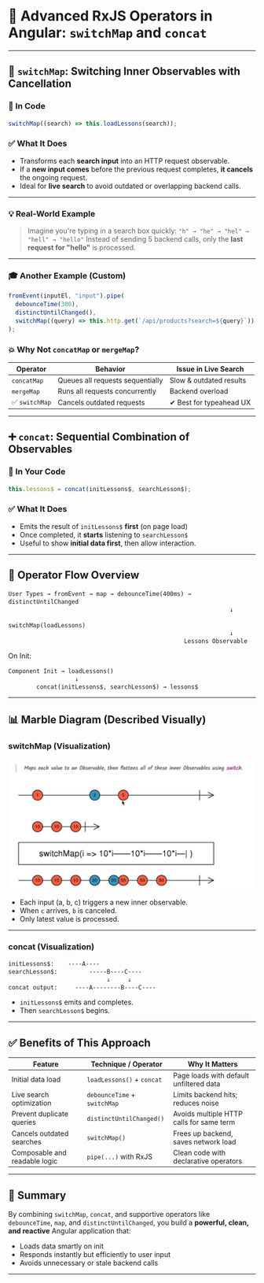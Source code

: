 # 🎯 Advanced RxJS Operators in Angular: `switchMap` and `concat`

---

## 🔄 `switchMap`: Switching Inner Observables with Cancellation

### 📘 In Code

```ts
switchMap((search) => this.loadLessons(search));
```

### ✅ What It Does

- Transforms each **search input** into an HTTP request observable.
- If a **new input comes** before the previous request completes, **it cancels** the ongoing request.
- Ideal for **live search** to avoid outdated or overlapping backend calls.

---

### 💡 Real-World Example

> Imagine you're typing in a search box quickly: `"h" → "he" → "hel" → "hell" → "hello"`
> Instead of sending 5 backend calls, only the **last request for "hello"** is processed.

---

### 🎓 Another Example (Custom)

```ts
fromEvent(inputEl, "input").pipe(
  debounceTime(300),
  distinctUntilChanged(),
  switchMap((query) => this.http.get(`/api/products?search=${query}`))
);
```

### 💥 Why Not `concatMap` or `mergeMap`?

| Operator       | Behavior                         | Issue in Live Search    |
| -------------- | -------------------------------- | ----------------------- |
| `concatMap`    | Queues all requests sequentially | Slow & outdated results |
| `mergeMap`     | Runs all requests concurrently   | Backend overload        |
| ✅ `switchMap` | Cancels outdated requests        | ✔ Best for typeahead UX |

---

## ➕ `concat`: Sequential Combination of Observables

### 📘 In Your Code

```ts
this.lessons$ = concat(initLessons$, searchLesson$);
```

### ✅ What It Does

- Emits the result of `initLessons$` **first** (on page load)
- Once completed, it **starts** listening to `searchLesson$`
- Useful to show **initial data first**, then allow interaction.

---

## 🧭 Operator Flow Overview

```text
User Types → fromEvent → map → debounceTime(400ms) → distinctUntilChanged
                                                               ↓
                                                  switchMap(loadLessons)
                                                               ↓
                                                  Lessons Observable
```

On Init:

```text
Component Init → loadLessons()
                   ↓
        concat(initLessons$, searchLesson$) → lessons$
```

---

## 📊 Marble Diagram (Described Visually)

### switchMap (Visualization)

![Marble Diagram for debounceTime + switchMap](./image/switchMap.png)

- Each input (a, b, c) triggers a new inner observable.
- When `c` arrives, `b` is canceled.
- Only latest value is processed.

---

### concat (Visualization)

```text
initLessons$:    ----A----
searchLesson$:         -----B----C----
                            ↓     ↓
concat output:     ----A--------B----C----
```

- `initLessons$` emits and completes.
- Then `searchLesson$` begins.

---

## ✅ Benefits of This Approach

| Feature                       | Technique / Operator         | Why It Matters                           |
| ----------------------------- | ---------------------------- | ---------------------------------------- |
| Initial data load             | `loadLessons()` + `concat`   | Page loads with default unfiltered data  |
| Live search optimization      | `debounceTime` + `switchMap` | Limits backend hits; reduces noise       |
| Prevent duplicate queries     | `distinctUntilChanged()`     | Avoids multiple HTTP calls for same term |
| Cancels outdated searches     | `switchMap()`                | Frees up backend, saves network load     |
| Composable and readable logic | `pipe(...)` with RxJS        | Clean code with declarative operators    |

---

## 🧠 Summary

By combining `switchMap`, `concat`, and supportive operators like `debounceTime`, `map`, and `distinctUntilChanged`, you build a **powerful, clean, and reactive** Angular application that:

- Loads data smartly on init
- Responds instantly but efficiently to user input
- Avoids unnecessary or stale backend calls

---
